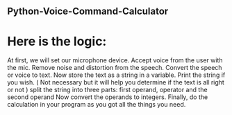 ## Python-Voice-Command-Calculator
# Here is the logic:

At first, we will set our microphone device.
Accept voice from the user with the mic.
Remove noise and distortion from the speech.
Convert the speech or voice to text.
Now store the text as a string in a variable.
Print the string if you wish. ( Not necessary but it will help you determine if the text is all right or not )
split the string into three parts:
first operand, operator and the second operand
Now convert the operands to integers.
Finally, do the calculation in your program as you got all the things you need.
